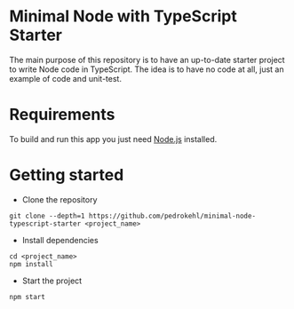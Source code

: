 # Minimal Node with TypeScript Starter

The main purpose of this repository is to have an up-to-date starter project to write Node code in TypeScript.
The idea is to have no code at all, just an example of code and unit-test.

# Requirements
To build and run this app you just need [Node.js](https://nodejs.org/en/) installed.

# Getting started
- Clone the repository
```
git clone --depth=1 https://github.com/pedrokehl/minimal-node-typescript-starter <project_name>
```
- Install dependencies
```
cd <project_name>
npm install
```
- Start the project
```
npm start
```
